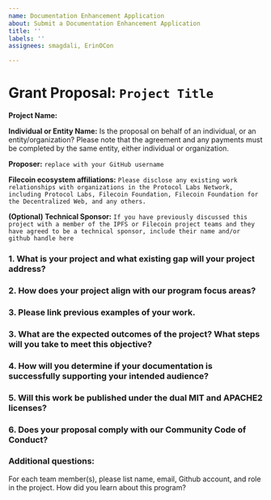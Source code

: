 ```yaml
---
name: Documentation Enhancement Application
about: Submit a Documentation Enhancement Application
title: ''
labels: ''
assignees: smagdali, ErinOCon

---
```


# Grant Proposal: `Project Title`

**Project Name:**

**Individual or Entity Name:** Is the proposal on behalf of an individual, or an entity/organization? Please note that the agreement and any payments must be completed by the same entity, either individual or organization.

**Proposer:** `replace with your GitHub username`

**Filecoin ecosystem affiliations:** `Please disclose any existing work relationships with organizations in the Protocol Labs Network, including Protocol Labs, Filecoin Foundation, Filecoin Foundation for the Decentralized Web, and any others.` 

**(Optional) Technical Sponsor:** `If you have previously discussed this project with a member of the IPFS or Filecoin project teams and they have agreed to be a technical sponsor, include their name and/or github handle here`


### 1. What is your project and what existing gap will your project address? 
<!-- What specific area of Filecoin documentation do you intend to enhance or create? How will you achieve this? Please link where the documentation is or will be located. -->

### 2. How does your project align with our program focus areas? 
<!-- Refer to the README for detailed descriptions of each of these areas: tutorial creation, developer guides, and learning resources.  -->

### 3. Please link previous examples of your work.

### 3. What are the expected outcomes of the project? What steps will you take to meet this objective? 
<!-- Using the table below, please outline the major deliverables, timeframes, and how you will meet the deliverable objectives. 

| Number | Grant Deliverable       | Briefly describe how you will meet deliverable objectives  | Timeframe (within 3 months)|
| :---   | :------                 | :---                                                       | :---                       | 
| 1.     |                         |                                                            |                            | 
| 2.     |                         |                                                            |                            | 
| 3.     |                         |                                                            |                            | 
| 4.     |                         |                                                            |                            | -->

### 4. How will you determine if your documentation is successfully supporting your intended audience? 
<!-- All recipients of this grant type should demonstrate how members of their intended audience are successfully using their documentation as part of the project completion report. With this in mind, please describe the community engagement plan that will support your project. →-->


### 5. Will this work be published under the dual MIT and APACHE2 licenses?

### 6. Does your proposal comply with our Community Code of Conduct? 
<!-- Please read the [Filecoin Code of Conduct](https://github.com/filecoin-project/community/blob/master/CODE_OF_CONDUCT.md) and make sure your project is in compliance. -->

### Additional questions: 
For each team member(s), please list name, email, Github account, and role in the project.
How did you learn about this program?
